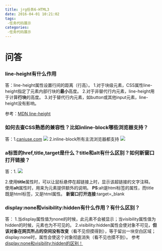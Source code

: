 ```yaml
---
title: jrg任务6-HTML3
date: 2016-04-01 10:21:02
tags:
 -任务代码展示
categories:
 -任务代码展示
---
```

# 问答
### line-height有什么作用
答：line-height属性设置行间的距离（行高）。
1.对于块级元素，CSS属性line-height指定了元素内部行块的**最小**高度。
2.对于非替代行内元素，line-height用于计算**行块**的高度。
3.对于替代行内元素，如button或其他input元素，line-height没有影响。

参考：[MDN line-height](https://developer.mozilla.org/zh-CN/docs/Web/CSS/line-height)

### 如何去查CSS熟悉的兼容性？比如inline-block哪些浏览器支持？
答：1.[caniuse.com](http://caniuse.com/)
   ![](http://ww4.sinaimg.cn/large/bd3d5249gw1f2h0bu09w0j211p0jik14.jpg)
   2.inline-block所有主流浏览器都支持
   ![](http://ww2.sinaimg.cn/large/bd3d5249gw1f2h0rd89bsj211c0jgagg.jpg)

### a标签的href,title,target是什么？title和alt有什么区别？如何新窗口打开链接？
答：1.
![](http://ww3.sinaimg.cn/large/bd3d5249gw1f2h6g5a1kjj20h504cmy1.jpg)

2.使用**title**属性时，可以让鼠标悬停在超链接上时，显示该超链接的文字注释。
使用**alt**属性时，用来为元素提供额外的说明。
**PS**:alt是html标签的属性，而title既是html标签，又是html属性。
**新窗口打开连接**:target=_blank

### display:none和visibility:hidden有什么作用？有什么区别？
答：
1.当display属性值为none的时候，此元素不会被显示；当visibility属性值为hidden的时候，元素也为不可见的。
2.visibility:hidden属性会使对象不可见，**但该对象在网页所占的空间没有改变**（看不见但摸得到），等于留出一块空白区域；
display:none时，属性会使这个对象彻底消失（看不见也摸不到）。
参考 [display:none和visibility:hidden的区别！](http://bbs.blueidea.com/thread-2942695-1-1.html)